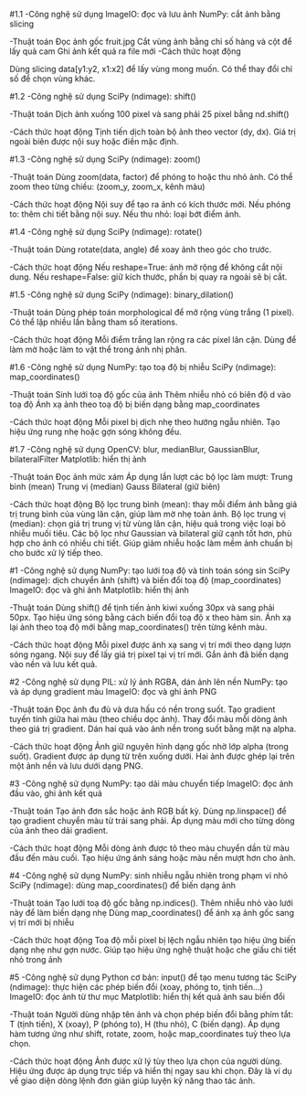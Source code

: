 #1.1
-Công nghệ sử dụng
ImageIO: đọc và lưu ảnh
NumPy: cắt ảnh bằng slicing

-Thuật toán
Đọc ảnh gốc fruit.jpg
Cắt vùng ảnh bằng chỉ số hàng và cột để lấy quả cam
Ghi ảnh kết quả ra file mới
-Cách thức hoạt động

Dùng slicing data[y1:y2, x1:x2] để lấy vùng mong muốn.
Có thể thay đổi chỉ số để chọn vùng khác.

#1.2
-Công nghệ sử dụng
SciPy (ndimage): shift()

-Thuật toán
Dịch ảnh xuống 100 pixel và sang phải 25 pixel bằng nd.shift()

-Cách thức hoạt động
Tịnh tiến dịch toàn bộ ảnh theo vector (dy, dx).
Giá trị ngoài biên được nội suy hoặc điền mặc định.

#1.3
-Công nghệ sử dụng
SciPy (ndimage): zoom()

-Thuật toán
Dùng zoom(data, factor) để phóng to hoặc thu nhỏ ảnh.
Có thể zoom theo từng chiều: (zoom_y, zoom_x, kênh màu)

-Cách thức hoạt động
Nội suy để tạo ra ảnh có kích thước mới.
Nếu phóng to: thêm chi tiết bằng nội suy.
Nếu thu nhỏ: loại bớt điểm ảnh.

#1.4
-Công nghệ sử dụng
SciPy (ndimage): rotate()

-Thuật toán
Dùng rotate(data, angle) để xoay ảnh theo góc cho trước.

-Cách thức hoạt động
Nếu reshape=True: ảnh mở rộng để không cắt nội dung.
Nếu reshape=False: giữ kích thước, phần bị quay ra ngoài sẽ bị cắt.

#1.5
-Công nghệ sử dụng
SciPy (ndimage): binary_dilation()

-Thuật toán
Dùng phép toán morphological để mở rộng vùng trắng (1 pixel).
Có thể lặp nhiều lần bằng tham số iterations.

-Cách thức hoạt động
Mỗi điểm trắng lan rộng ra các pixel lân cận.
Dùng để làm mờ hoặc làm to vật thể trong ảnh nhị phân.

#1.6
-Công nghệ sử dụng
NumPy: tạo toạ độ bị nhiễu
SciPy (ndimage): map_coordinates()

-Thuật toán
Sinh lưới toạ độ gốc của ảnh
Thêm nhiễu nhỏ có biên độ d vào toạ độ
Ánh xạ ảnh theo toạ độ bị biến dạng bằng map_coordinates

-Cách thức hoạt động
Mỗi pixel bị dịch nhẹ theo hướng ngẫu nhiên.
Tạo hiệu ứng rung nhẹ hoặc gợn sóng không đều.

#1.7
-Công nghệ sử dụng
OpenCV: blur, medianBlur, GaussianBlur, bilateralFilter
Matplotlib: hiển thị ảnh

-Thuật toán
Đọc ảnh mức xám
Áp dụng lần lượt các bộ lọc làm mượt:
Trung bình (mean)
Trung vị (median)
Gauss
Bilateral (giữ biên)

-Cách thức hoạt động
Bộ lọc trung bình (mean): thay mỗi điểm ảnh bằng giá trị trung bình của vùng lân cận, giúp làm mờ nhẹ toàn ảnh.
Bộ lọc trung vị (median): chọn giá trị trung vị từ vùng lân cận, hiệu quả trong việc loại bỏ nhiễu muối tiêu.
Các bộ lọc như Gaussian và bilateral giữ cạnh tốt hơn, phù hợp cho ảnh có nhiều chi tiết.
Giúp giảm nhiễu hoặc làm mềm ảnh chuẩn bị cho bước xử lý tiếp theo.

#1
-Công nghệ sử dụng
NumPy: tạo lưới toạ độ và tính toán sóng sin
SciPy (ndimage): dịch chuyển ảnh (shift) và biến đổi toạ độ (map_coordinates)
ImageIO: đọc và ghi ảnh
Matplotlib: hiển thị ảnh

-Thuật toán
Dùng shift() để tịnh tiến ảnh kiwi xuống 30px và sang phải 50px.
Tạo hiệu ứng sóng bằng cách biến đổi toạ độ x theo hàm sin.
Ánh xạ lại ảnh theo toạ độ mới bằng map_coordinates() trên từng kênh màu.

-Cách thức hoạt động
Mỗi pixel được ánh xạ sang vị trí mới theo dạng lượn sóng ngang.
Nội suy để lấy giá trị pixel tại vị trí mới.
Gắn ảnh đã biến dạng vào nền và lưu kết quả.

#2
-Công nghệ sử dụng
PIL: xử lý ảnh RGBA, dán ảnh lên nền
NumPy: tạo và áp dụng gradient màu
ImageIO: đọc và ghi ảnh PNG

-Thuật toán
Đọc ảnh đu đủ và dưa hấu có nền trong suốt.
Tạo gradient tuyến tính giữa hai màu (theo chiều dọc ảnh).
Thay đổi màu mỗi dòng ảnh theo giá trị gradient.
Dán hai quả vào ảnh nền trong suốt bằng mặt nạ alpha.

-Cách thức hoạt động
Ảnh giữ nguyên hình dạng gốc nhờ lớp alpha (trong suốt).
Gradient được áp dụng từ trên xuống dưới.
Hai ảnh được ghép lại trên một ảnh nền và lưu dưới dạng PNG.

#3
-Công nghệ sử dụng
NumPy: tạo dải màu chuyển tiếp
ImageIO: đọc ảnh đầu vào, ghi ảnh kết quả

-Thuật toán
Tạo ảnh đơn sắc hoặc ảnh RGB bất kỳ.
Dùng np.linspace() để tạo gradient chuyển màu từ trái sang phải.
Áp dụng màu mới cho từng dòng của ảnh theo dải gradient.

-Cách thức hoạt động
Mỗi dòng ảnh được tô theo màu chuyển dần từ màu đầu đến màu cuối.
Tạo hiệu ứng ánh sáng hoặc màu nền mượt hơn cho ảnh.

#4
-Công nghệ sử dụng
NumPy: sinh nhiễu ngẫu nhiên trong phạm vi nhỏ
SciPy (ndimage): dùng map_coordinates() để biến dạng ảnh

-Thuật toán
Tạo lưới toạ độ gốc bằng np.indices().
Thêm nhiễu nhỏ vào lưới này để làm biến dạng nhẹ
Dùng map_coordinates() để ánh xạ ảnh gốc sang vị trí mới bị nhiễu

-Cách thức hoạt động
Toạ độ mỗi pixel bị lệch ngẫu nhiên tạo hiệu ứng biến dạng nhẹ như gợn nước.
Giúp tạo hiệu ứng nghệ thuật hoặc che giấu chi tiết nhỏ trong ảnh

#5
-Công nghệ sử dụng
Python cơ bản: input() để tạo menu tương tác
SciPy (ndimage): thực hiện các phép biến đổi (xoay, phóng to, tịnh tiến...)
ImageIO: đọc ảnh từ thư mục
Matplotlib: hiển thị kết quả ảnh sau biến đổi

-Thuật toán
Người dùng nhập tên ảnh và chọn phép biến đổi bằng phím tắt: T (tịnh tiến), X (xoay), P (phóng to), H (thu nhỏ), C (biến dạng).
Áp dụng hàm tương ứng như shift, rotate, zoom, hoặc map_coordinates tuỳ theo lựa chọn.

-Cách thức hoạt động
Ảnh được xử lý tùy theo lựa chọn của người dùng.
Hiệu ứng được áp dụng trực tiếp và hiển thị ngay sau khi chọn.
Đây là ví dụ về giao diện dòng lệnh đơn giản giúp luyện kỹ năng thao tác ảnh.